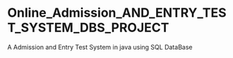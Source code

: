 # Online_Admission_AND_ENTRY_TEST_SYSTEM_DBS_PROJECT
A Admission and Entry Test System in java using SQL DataBase
